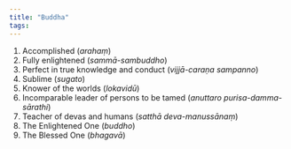 ```yaml
---
title: "Buddha"
tags: 
---
```


1.  Accomplished (_arahaṃ_)
2. Fully enlightened (_sammā-sambuddho_)
3.  Perfect in true knowledge and conduct (_vijjā-caraṇa sampanno_)
4.  Sublime (_sugato_)
5.  Knower of the worlds (_lokavidū_)
6.  Incomparable leader of persons to be tamed (_anuttaro purisa-damma-sārathi_)
7. Teacher of devas and humans (_satthā deva-manussānaṃ_)
8. The Enlightened One (_buddho_)
9. The Blessed One (_bhagavā_)
